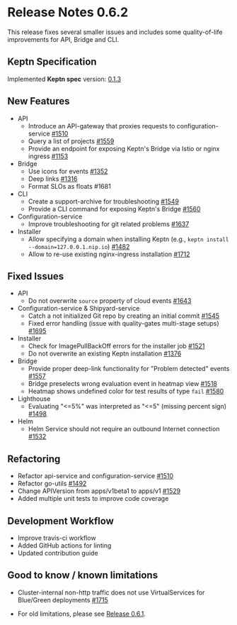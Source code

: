 # Release Notes 0.6.2

This release fixes several smaller issues and includes some quality-of-life improvements for API, Bridge and CLI.

## Keptn Specification

Implemented **Keptn spec** version: [0.1.3](https://github.com/keptn/spec/tree/0.1.3)

## New Features

* API
  * Introduce an API-gateway that proxies requests to configuration-service [#1510](https://github.com/keptn/keptn/issues/1510)
  * Query a list of projects [#1559](https://github.com/keptn/keptn/issues/1559)
  * Provide an endpoint for exposing Keptn's Bridge via Istio or nginx ingress [#1153](https://github.com/keptn/keptn/issues/1153)
* Bridge
  * Use icons for events [#1352](https://github.com/keptn/keptn/issues/1352)
  * Deep links [#1316](https://github.com/keptn/keptn/issues/1316)
  * Format SLOs as floats #1681
* CLI
  * Create a support-archive for troubleshooting [#1549](https://github.com/keptn/keptn/issues/1549)
  * Provide a CLI command for exposing Keptn's Bridge [#1560](https://github.com/keptn/keptn/issues/1560)
* Configuration-service
  * Improve troubleshooting for git related problems [#1637](https://github.com/keptn/keptn/issues/1637)
* Installer
  * Allow specifying a domain when installing Keptn (e.g., `keptn install --domain=127.0.0.1.nip.io`) [#1482](https://github.com/keptn/keptn/issues/1482)
  * Allow to re-use existing nginx-ingress installation [#1712](https://github.com/keptn/keptn/issues/1712)


## Fixed Issues

* API
  * Do not overwrite `source` property of cloud events [#1643](https://github.com/keptn/keptn/issues/1643)
* Configuration-service & Shipyard-service
  * Catch a not initialized Git repo by creating an initial commit [#1545](https://github.com/keptn/keptn/issues/1545)
  * Fixed error handling (issue with quality-gates multi-stage setups) [#1695](https://github.com/keptn/keptn/issues/1695)
* Installer
  * Check for ImagePullBackOff errors for the installer job [#1521](https://github.com/keptn/keptn/issues/1521)
  * Do not overwrite an existing Keptn installation [#1376](https://github.com/keptn/keptn/issues/1376)
* Bridge
  * Provide proper deep-link functionality for "Problem detected" events [#1557](https://github.com/keptn/keptn/issues/1557)
  * Bridge preselects wrong evaluation event in heatmap view [#1518](https://github.com/keptn/keptn/issues/1518) 
  * Heatmap shows undefined color for test results of type `fail` [#1580](https://github.com/keptn/keptn/issues/1580)
* Lighthouse
  * Evaluating "<=5%" was interpreted as "<=5" (missing percent sign) [#1498](https://github.com/keptn/keptn/issues/1498)
* Helm
  * Helm Service should not require an outbound Internet connection [#1532](https://github.com/keptn/keptn/issues/1532)

## Refactoring

* Refactor api-service and configuration-service [#1510](https://github.com/keptn/keptn/issues/1510)
* Refactor go-utils [#1492](https://github.com/keptn/keptn/issues/1492)
* Change APIVersion from apps/v1beta1 to apps/v1 [#1529](https://github.com/keptn/keptn/issues/1529)
* Added multiple unit tests to improve code coverage

## Development Workflow

* Improve travis-ci workflow
* Added GitHub actions for linting
* Updated contribution guide

## Good to know / known limitations

- Cluster-internal non-http traffic does not use VirtualServices for Blue/Green deployments [#1715](https://github.com/keptn/keptn/issues/1715)

- For old limitations, please see [Release 0.6.1](https://github.com/keptn/keptn/releases/tag/0.6.1). 
